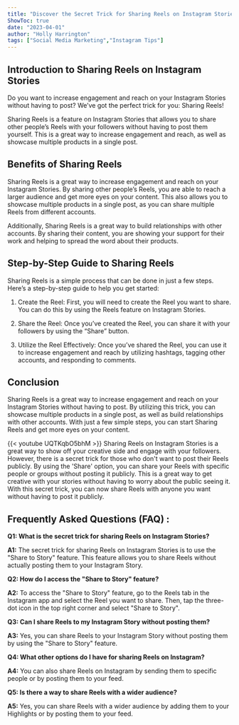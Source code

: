 ```yaml
---
title: "Discover the Secret Trick for Sharing Reels on Instagram Stories Without Posting!"
ShowToc: true 
date: "2023-04-01"
author: "Holly Harrington" 
tags: ["Social Media Marketing","Instagram Tips"]
---
```

## Introduction to Sharing Reels on Instagram Stories

Do you want to increase engagement and reach on your Instagram Stories without having to post? We’ve got the perfect trick for you: Sharing Reels!

Sharing Reels is a feature on Instagram Stories that allows you to share other people’s Reels with your followers without having to post them yourself. This is a great way to increase engagement and reach, as well as showcase multiple products in a single post.

## Benefits of Sharing Reels

Sharing Reels is a great way to increase engagement and reach on your Instagram Stories. By sharing other people’s Reels, you are able to reach a larger audience and get more eyes on your content. This also allows you to showcase multiple products in a single post, as you can share multiple Reels from different accounts.

Additionally, Sharing Reels is a great way to build relationships with other accounts. By sharing their content, you are showing your support for their work and helping to spread the word about their products.

## Step-by-Step Guide to Sharing Reels

Sharing Reels is a simple process that can be done in just a few steps. Here’s a step-by-step guide to help you get started:

1. Create the Reel: First, you will need to create the Reel you want to share. You can do this by using the Reels feature on Instagram Stories.

2. Share the Reel: Once you’ve created the Reel, you can share it with your followers by using the “Share” button.

3. Utilize the Reel Effectively: Once you’ve shared the Reel, you can use it to increase engagement and reach by utilizing hashtags, tagging other accounts, and responding to comments.

## Conclusion

Sharing Reels is a great way to increase engagement and reach on your Instagram Stories without having to post. By utilizing this trick, you can showcase multiple products in a single post, as well as build relationships with other accounts. With just a few simple steps, you can start Sharing Reels and get more eyes on your content.

{{< youtube UQTKqbO5bhM >}} 
Sharing Reels on Instagram Stories is a great way to show off your creative side and engage with your followers. However, there is a secret trick for those who don't want to post their Reels publicly. By using the 'Share' option, you can share your Reels with specific people or groups without posting it publicly. This is a great way to get creative with your stories without having to worry about the public seeing it. With this secret trick, you can now share Reels with anyone you want without having to post it publicly.

## Frequently Asked Questions (FAQ) :
**Q1: What is the secret trick for sharing Reels on Instagram Stories?**

**A1:** The secret trick for sharing Reels on Instagram Stories is to use the "Share to Story" feature. This feature allows you to share Reels without actually posting them to your Instagram Story. 

**Q2: How do I access the "Share to Story" feature?**

**A2:** To access the "Share to Story" feature, go to the Reels tab in the Instagram app and select the Reel you want to share. Then, tap the three-dot icon in the top right corner and select "Share to Story". 

**Q3: Can I share Reels to my Instagram Story without posting them?**

**A3:** Yes, you can share Reels to your Instagram Story without posting them by using the "Share to Story" feature. 

**Q4: What other options do I have for sharing Reels on Instagram?**

**A4:** You can also share Reels on Instagram by sending them to specific people or by posting them to your feed. 

**Q5: Is there a way to share Reels with a wider audience?**

**A5:** Yes, you can share Reels with a wider audience by adding them to your Highlights or by posting them to your feed.


